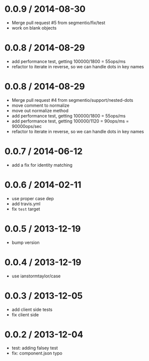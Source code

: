
0.0.9 / 2014-08-30
==================

  * Merge pull request #5 from segmentio/fix/test
  * work on blank objects

0.0.8 / 2014-08-29
==================

 * add performance test, getting 100000/1800 = 55ops/ms
 * refactor to iterate in reverse, so we can handle dots in key names

0.0.8 / 2014-08-29
==================

 * Merge pull request #4 from segmentio/support/nested-dots
 * move comment to normalize
 * move out normalize method
 * add performance test, getting 100000/1800 = 55ops/ms
 * add performance test, getting 100000/1120 = 90ops/ms = 90000ops/sec
 * refactor to iterate in reverse, so we can handle dots in key names

0.0.7 / 2014-06-12
==================

 * add a fix for identity matching

0.0.6 / 2014-02-11
==================

 * use proper case dep
 * add travis.yml
 * fix `test` target

0.0.5 / 2013-12-19
==================

 * bump version

0.0.4 / 2013-12-19
==================

 * use ianstormtaylor/case

0.0.3 / 2013-12-05
==================

 * add client side tests
 * fix client side

0.0.2 / 2013-12-04
==================

 * test: adding falsey test
 * fix: component.json typo
